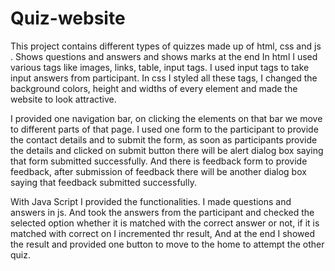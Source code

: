 # Quiz-website
This project contains different types of quizzes made up of html, css and js . Shows questions and answers and shows marks at the end 
In html I used various tags like images, links, table, input tags. I used input tags to take input answers from participant.
In css I styled all these tags, I changed the background colors, height and widths of every element and made the website to look attractive.

I provided one navigation bar, on clicking the elements on that bar we move to different parts of that page.
I used one form to the participant to provide the contact details and to submit the form, as soon as participants provide the details 
and clicked on submit button there will be alert dialog box saying that form submitted successfully.
And there is feedback form to provide feedback, after submission of feedback there will  be another dialog box saying 
that feedback submitted successfully.

With Java Script I provided the functionalities. I made questions and answers in js. And took the answers from the participant and 
checked the selected option whether it is matched with the correct answer or not, if it is matched with correct on I incremented thr result,
And at the end I showed the result and provided one button to move to the home to attempt the other quiz.
